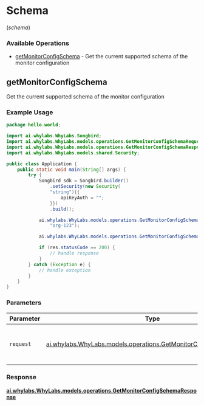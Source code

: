 # Schema
(*schema*)

### Available Operations

* [getMonitorConfigSchema](#getmonitorconfigschema) - Get the current supported schema of the monitor configuration

## getMonitorConfigSchema

Get the current supported schema of the  monitor configuration

### Example Usage

```java
package hello.world;

import ai.whylabs.WhyLabs.Songbird;
import ai.whylabs.WhyLabs.models.operations.GetMonitorConfigSchemaRequest;
import ai.whylabs.WhyLabs.models.operations.GetMonitorConfigSchemaResponse;
import ai.whylabs.WhyLabs.models.shared.Security;

public class Application {
    public static void main(String[] args) {
        try {
            Songbird sdk = Songbird.builder()
                .setSecurity(new Security(
                "string"){{
                    apiKeyAuth = "";
                }})
                .build();

            ai.whylabs.WhyLabs.models.operations.GetMonitorConfigSchemaRequest req = new GetMonitorConfigSchemaRequest(
                "org-123");

            ai.whylabs.WhyLabs.models.operations.GetMonitorConfigSchemaResponse res = sdk.schema.getMonitorConfigSchema(req);

            if (res.statusCode == 200) {
                // handle response
            }
        } catch (Exception e) {
            // handle exception
        }
    }
}
```

### Parameters

| Parameter                                                                                                                      | Type                                                                                                                           | Required                                                                                                                       | Description                                                                                                                    |
| ------------------------------------------------------------------------------------------------------------------------------ | ------------------------------------------------------------------------------------------------------------------------------ | ------------------------------------------------------------------------------------------------------------------------------ | ------------------------------------------------------------------------------------------------------------------------------ |
| `request`                                                                                                                      | [ai.whylabs.WhyLabs.models.operations.GetMonitorConfigSchemaRequest](../../models/operations/GetMonitorConfigSchemaRequest.md) | :heavy_check_mark:                                                                                                             | The request object to use for the request.                                                                                     |


### Response

**[ai.whylabs.WhyLabs.models.operations.GetMonitorConfigSchemaResponse](../../models/operations/GetMonitorConfigSchemaResponse.md)**

